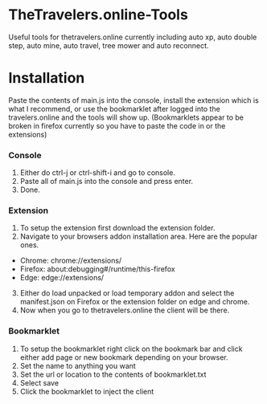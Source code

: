 # TheTravelers.online-Tools
Useful tools for thetravelers.online currently including auto xp, auto double step, auto mine, auto travel, tree mower and auto reconnect.
# Installation
Paste the contents of main.js into the console, install the extension which is what I recommend, or use the bookmarklet after logged into the travelers.online and the tools will show up. (Bookmarklets appear to be broken in firefox currently so you have to paste the code in or the extensions)
### Console
1.   Either do ctrl-j or ctrl-shift-i and go to console.
2.   Paste all of main.js into the console and press enter.
3.   Done.
### Extension
1.   To setup the extension first download the extension folder.
2.   Navigate to your browsers addon installation area. Here are the popular ones.
  - Chrome: chrome://extensions/
  - Firefox: about:debugging#/runtime/this-firefox
  - Edge: edge://extensions/
3.   Either do load unpacked or load temporary addon and select the manifest.json on Firefox or the extension folder on edge and chrome.
4.   Now when you go to thetravelers.online the client will be there.
### Bookmarklet
1.   To setup the bookmarklet right click on the bookmark bar and click either add page or new bookmark depending on your browser.
2.   Set the name to anything you want
3.   Set the url or location to the contents of bookmarklet.txt
4.   Select save
5.   Click the bookmarklet to inject the client